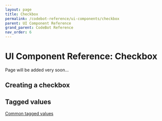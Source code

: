 ```yaml
---
layout: page
title: Checkbox
permalink: /codebot-reference/ui-components/checkbox
parent: UI Component Reference
grand_parent: CodeBot Reference
nav_order: 6
---
```


# UI Component Reference: Checkbox

Page will be added very soon...


## Creating a checkbox



## Tagged values

[Common tagged values](../tagged-values)
